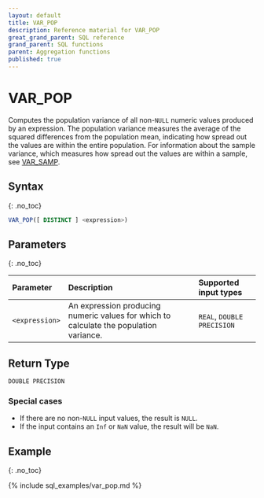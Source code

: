```yaml
---
layout: default
title: VAR_POP
description: Reference material for VAR_POP
great_grand_parent: SQL reference
grand_parent: SQL functions
parent: Aggregation functions
published: true
---
```


# VAR\_POP

Computes the population variance of all non-`NULL` numeric values produced by an expression. The population variance measures the average of the squared differences from the population mean, indicating how spread out the values are within the entire population. For information about the sample variance, which measures how spread out the values are within a sample, see [VAR_SAMP](variance-samp.md).


## Syntax
{: .no_toc}

```sql
VAR_POP([ DISTINCT ] <expression>)
```
## Parameters 
{: .no_toc}

| Parameter | Description               | Supported input types |
| :--------- | :----------------------------------- | :--------|
| `<expression>`  | An expression producing numeric values for which to calculate the population variance. | `REAL`, `DOUBLE PRECISION` <!-- Any numeric type-->|

## Return Type
`DOUBLE PRECISION` <!--for `REAL` and `DOUBLE PRECISION` input types.-->
<!-- `NUMERIC` for serial and `NUMERIC` input types (not yet supported)-->

### Special cases
- If there are no non-`NULL` input values, the result is `NULL`.
- If the input contains an `Inf` or `NaN` value, the result will be `NaN`.

## Example
{: .no_toc}

{% include sql_examples/var_pop.md %}


